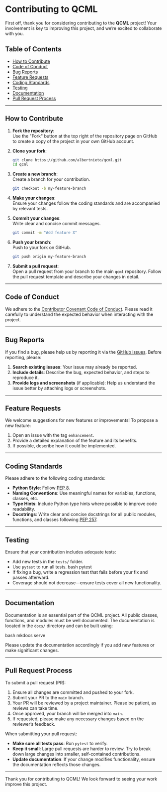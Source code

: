 # Contributing to QCML

First off, thank you for considering contributing to the **QCML** project! Your involvement is key to improving this project, and we’re excited to collaborate with you.

## Table of Contents
- [How to Contribute](#how-to-contribute)
- [Code of Conduct](#code-of-conduct)
- [Bug Reports](#bug-reports)
- [Feature Requests](#feature-requests)
- [Coding Standards](#coding-standards)
- [Testing](#testing)
- [Documentation](#documentation)
- [Pull Request Process](#pull-request-process)

---

## How to Contribute

1. **Fork the repository**:  
   Use the "Fork" button at the top right of the repository page on GitHub to create a copy of the project in your own GitHub account.

2. **Clone your fork**:  
   ```bash
   git clone https://github.com/albertnieto/qcml.git
   cd qcml
   ```

3. **Create a new branch**:  
   Create a branch for your contribution.
   ```bash
   git checkout -b my-feature-branch
   ```

4. **Make your changes**:  
   Ensure your changes follow the coding standards and are accompanied by relevant tests.

5. **Commit your changes**:  
   Write clear and concise commit messages.
   ```bash
   git commit -m "Add feature X"
   ```

6. **Push your branch**:  
   Push to your fork on GitHub.
   ```bash
   git push origin my-feature-branch
   ```

7. **Submit a pull request**:  
   Open a pull request from your branch to the main `qcml` repository. Follow the pull request template and describe your changes in detail.

---

## Code of Conduct

We adhere to the [Contributor Covenant Code of Conduct](https://www.contributor-covenant.org/version/2/1/code_of_conduct/). Please read it carefully to understand the expected behavior when interacting with the project.

---

## Bug Reports

If you find a bug, please help us by reporting it via the [GitHub issues](https://github.com/albertnieto/qcml/issues). Before reporting, please:

1. **Search existing issues**: Your issue may already be reported.
2. **Include details**: Describe the bug, expected behavior, and steps to reproduce it.
3. **Provide logs and screenshots** (if applicable): Help us understand the issue better by attaching logs or screenshots.

---

## Feature Requests

We welcome suggestions for new features or improvements! To propose a new feature:

1. Open an issue with the tag `enhancement`.
2. Provide a detailed explanation of the feature and its benefits.
3. If possible, describe how it could be implemented.

---

## Coding Standards

Please adhere to the following coding standards:

- **Python Style**: Follow [PEP 8](https://www.python.org/dev/peps/pep-0008/).
- **Naming Conventions**: Use meaningful names for variables, functions, classes, etc.
- **Type Hints**: Include Python type hints where possible to improve code readability.
- **Docstrings**: Write clear and concise docstrings for all public modules, functions, and classes following [PEP 257](https://www.python.org/dev/peps/pep-0257/).

---

## Testing

Ensure that your contribution includes adequate tests:

- Add new tests in the `tests/` folder.
- Use `pytest` to run all tests.
  bash
  pytest
- If fixing a bug, write a regression test that fails before your fix and passes afterward.
- Coverage should not decrease—ensure tests cover all new functionality.

---

## Documentation

Documentation is an essential part of the QCML project. All public classes, functions, and modules must be well documented. The documentation is located in the `docs/` directory and can be built using:

bash
mkdocs serve

Please update the documentation accordingly if you add new features or make significant changes.

---

## Pull Request Process

To submit a pull request (PR):

1. Ensure all changes are committed and pushed to your fork.
2. Submit your PR to the `main` branch.
3. Your PR will be reviewed by a project maintainer. Please be patient, as reviews can take time.
4. Once approved, your branch will be merged into `main`.
5. If requested, please make any necessary changes based on the reviewer’s feedback.

When submitting your pull request:

- **Make sure all tests pass**: Run `pytest` to verify.
- **Keep it small**: Large pull requests are harder to review. Try to break down large changes into smaller, self-contained contributions.
- **Update documentation**: If your change modifies functionality, ensure the documentation reflects those changes.

---

Thank you for contributing to QCML! We look forward to seeing your work improve this project.
